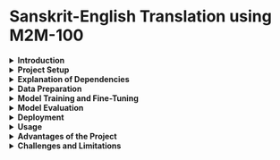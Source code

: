 # Sanskrit-English Translation using M2M-100

<details>
<summary><strong>Introduction</strong></summary>

This project aims to harness the power of Facebook's M2M-100 model for Sanskrit-English translation. The M2M-100 model is a multilingual machine translation model that supports direct translation between 100 languages without pivoting to English, making it suitable for translating Sanskrit to English.

</details>

<details>
<summary><strong>Project Setup</strong></summary>

### Prerequisites

- Python 3.7 or higher
- PyTorch
- Hugging Face Transformers library
- Other dependencies listed in `requirements.txt`

To install the required dependencies, run:

```bash
pip install -r requirements.txt
```

</details> <details> <summary><strong>Explanation of Dependencies</strong></summary>
Torch: This is the core library of PyTorch, a deep learning framework used for model training and inference. You might need a specific version compatible with your CUDA version (e.g., cu117 for CUDA 11.7). Check PyTorch’s website for the right version based on your hardware.

Transformers: The Hugging Face library provides pre-trained models and tools for natural language processing (NLP), including the M2M-100 model used in this project.

sentencepiece: A tokenizer and text processor library that is often required by models from Hugging Face, including M2M-100.

Numpy: A fundamental package for numerical computing in Python, required by many machine learning libraries, including PyTorch.

Pandas: Useful for data manipulation and preprocessing tasks, such as loading and cleaning the dataset before model training.

scikit-learn: Provides tools for model evaluation metrics like the BLEU score, precision, recall, etc. This is optional but useful for model performance evaluation.

</details> <details> <summary><strong>Data Preparation</strong></summary>
Download the dataset: Download the Sanskrit-English parallel corpus from [source].
Data cleaning: Preprocess the data to remove any noise or unwanted characters.
Tokenization: Tokenize the dataset using the Hugging Face tokenizers.
</details> <details> <summary><strong>Model Training and Fine-Tuning</strong></summary>
Load the M2M-100 model:
    
```bash
from transformers import M2M100ForConditionalGeneration, M2M100Tokenizer

model_name = "facebook/m2m100_418M"
model = M2M100ForConditionalGeneration.from_pretrained(model_name)
tokenizer = M2M100Tokenizer.from_pretrained(model_name)
```

Fine-tune the model: Fine-tune the model on the prepared dataset.
```bash
# Example code to fine-tune the model
from transformers import Trainer, TrainingArguments

training_args = TrainingArguments(
    output_dir="./results",
    evaluation_strategy="epoch",
    learning_rate=2e-5,
    per_device_train_batch_size=8,
    per_device_eval_batch_size=8,
    num_train_epochs=3,
    weight_decay=0.01,
)

trainer = Trainer(
    model=model,
    args=training_args,
    train_dataset=train_dataset,
    eval_dataset=eval_dataset,
    tokenizer=tokenizer,
)

trainer.train()
```

</details> <details> <summary><strong>Model Evaluation</strong></summary>
Evaluate the model using BLEU score and other metrics to determine its accuracy.

</details> <details> <summary><strong>Deployment</strong></summary>
Deploy the model on Hugging Face by creating a new model repository and uploading the trained model files.

</details> <details> <summary><strong>Usage</strong></summary>
Translate Sanskrit to English:
    
```bash
# Set the tokenizer to Sanskrit and English
tokenizer.src_lang = "san"
tokenizer.tgt_lang = "eng"

# Tokenize and translate
inputs = tokenizer("आपले कार्य सुरु करा", return_tensors="pt")
outputs = model.generate(**inputs)

print(tokenizer.batch_decode(outputs, skip_special_tokens=True))
```
</details> <details> <summary><strong>Advantages of the Project</strong></summary>
Multilingual Capability: Supports over 100 languages without needing a pivot language.
Low-Resource Language Support: Effective for languages with limited parallel data, like Sanskrit.
State-of-the-art Performance: Leverages advanced neural machine translation techniques for high-quality translations.
</details> <details> <summary><strong>Challenges and Limitations</strong></summary>
Data Availability: Limited parallel corpus for Sanskrit-English.
Computational Resources: Requires significant GPU/TPU resources for training and fine-tuning.

